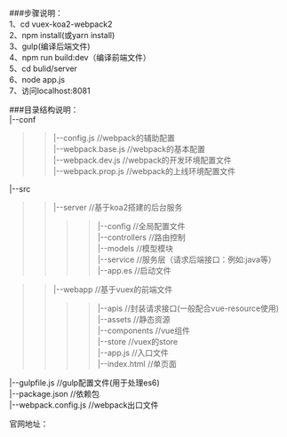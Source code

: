 ###步骤说明：  
1、cd vuex-koa2-webpack2  
2、npm install(或yarn install)  
3、gulp(编译后端文件)  
4、npm run build:dev（编译前端文件）  
5、cd bulid/server  
6、node app.js  
7、访问localhost:8081


###目录结构说明：  
|--conf  
>> |--config.js //webpack的辅助配置  
	|--webpack.base.js	//webpack的基本配置   
	|--webpack.dev.js	//webpack的开发环境配置文件   
	|--webpack.prop.js	//webpack的上线环境配置文件   

|--src   
>> |--server	//基于koa2搭建的后台服务   
>>>> |--config	//全局配置文件  
		|--controllers	//路由控制  
		|--models	//模型模块  
		|--service	//服务层（请求后端接口：例如:java等）  
		|--app.es	//启动文件  

>>|--webapp	//基于vuex的前端文件  
>>>>|--apis //封装请求接口(一般配合vue-resource使用)  
		|--assets	//静态资源  
		|--components //vue组件  
		|--store //vuex的store  
		|--app.js //入口文件  
		|--index.html //单页面  

|--gulpfile.js	//gulp配置文件(用于处理es6)  
|--package.json	//依赖包  
|--webpack.config.js	//webpack出口文件  

官网地址：
